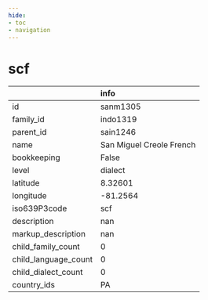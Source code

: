 ```yaml
---
hide:
- toc
- navigation
---
```

# scf
|                      | info                     |
|:---------------------|:-------------------------|
| id                   | sanm1305                 |
| family_id            | indo1319                 |
| parent_id            | sain1246                 |
| name                 | San Miguel Creole French |
| bookkeeping          | False                    |
| level                | dialect                  |
| latitude             | 8.32601                  |
| longitude            | -81.2564                 |
| iso639P3code         | scf                      |
| description          | nan                      |
| markup_description   | nan                      |
| child_family_count   | 0                        |
| child_language_count | 0                        |
| child_dialect_count  | 0                        |
| country_ids          | PA                       |